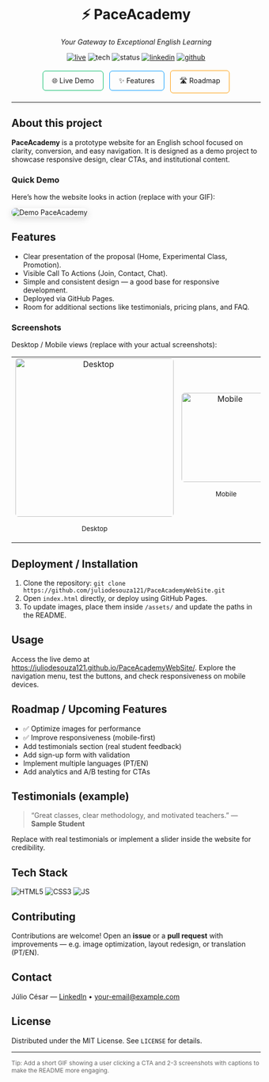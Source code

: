 <!-- ===========================
     PaceAcademy — README HTML
     Paste this block into README.md
     =========================== -->

<div align="center">
  <h1>⚡ PaceAcademy</h1>
  <p><em>Your Gateway to Exceptional English Learning</em></p>

  <!-- Badges -->
  <p>
    <a href="https://juliodesouza121.github.io/PaceAcademyWebSite/"><img src="https://img.shields.io/badge/Live-Website-brightgreen" alt="live"></a>
    <img src="https://img.shields.io/badge/Tech-HTML_CSS_JS-informational" alt="tech">
    <img src="https://img.shields.io/badge/Status-✅%20Deployed-success" alt="status">
    <a href="https://www.linkedin.com/in/júlio-césar-de-souza-0a8798233/"><img src="https://img.shields.io/badge/LinkedIn-%230077B5.svg?logo=linkedin&logoColor=white" alt="linkedin"></a>
    <a href="https://github.com/juliodesouza121/PaceAcademyWebSite"><img src="https://img.shields.io/badge/GitHub-Repo-181717?logo=github&logoColor=white" alt="github"></a>
  </p>

  <!-- CTA Buttons -->
  <p>
    <a href="https://juliodesouza121.github.io/PaceAcademyWebSite/" style="text-decoration:none;padding:10px 18px;border-radius:6px;border:1px solid #0b6;display:inline-block;margin:4px;">🌐 Live Demo</a>
    <a href="#features" style="text-decoration:none;padding:10px 18px;border-radius:6px;border:1px solid #09f;display:inline-block;margin:4px;">✨ Features</a>
    <a href="#roadmap" style="text-decoration:none;padding:10px 18px;border-radius:6px;border:1px solid #f90;display:inline-block;margin:4px;">🛣 Roadmap</a>
  </p>
</div>

<hr>

<!-- About -->
<h2 id="about">About this project</h2>
<p>
  <strong>PaceAcademy</strong> is a prototype website for an English school focused on clarity, conversion, and easy navigation.  
  It is designed as a demo project to showcase responsive design, clear CTAs, and institutional content.
</p>

<!-- Demo GIF -->
<h3>Quick Demo</h3>
<p>Here’s how the website looks in action (replace with your GIF):</p>
<p>
  <img src="/assets/demo.gif" alt="Demo PaceAcademy" style="max-width:100%;border-radius:8px;box-shadow:0 4px 14px rgba(0,0,0,0.15);">
</p>

<!-- Features -->
<h2 id="features">Features</h2>
<ul>
  <li>Clear presentation of the proposal (Home, Experimental Class, Promotion).</li>
  <li>Visible Call To Actions (Join, Contact, Chat).</li>
  <li>Simple and consistent design — a good base for responsive development.</li>
  <li>Deployed via GitHub Pages.</li>
  <li>Room for additional sections like testimonials, pricing plans, and FAQ.</li>
</ul>

<!-- Screenshots -->
<h3>Screenshots</h3>
<p>Desktop / Mobile views (replace with your actual screenshots):</p>
<table>
  <tr>
    <td align="center">
      <img src="/assets/screenshot-desktop.png" alt="Desktop" width="320" style="border-radius:6px;">
      <p><small>Desktop</small></p>
    </td>
    <td align="center">
      <img src="/assets/screenshot-mobile.png" alt="Mobile" width="180" style="border-radius:6px;">
      <p><small>Mobile</small></p>
    </td>
  </tr>
</table>

<!-- Installation / Deploy -->
<h2 id="installation">Deployment / Installation</h2>
<ol>
  <li>Clone the repository: <code>git clone https://github.com/juliodesouza121/PaceAcademyWebSite.git</code></li>
  <li>Open <code>index.html</code> directly, or deploy using GitHub Pages.</li>
  <li>To update images, place them inside <code>/assets/</code> and update the paths in the README.</li>
</ol>

<!-- Usage -->
<h2 id="usage">Usage</h2>
<p>
  Access the live demo at <a href="https://juliodesouza121.github.io/PaceAcademyWebSite/">https://juliodesouza121.github.io/PaceAcademyWebSite/</a>.  
  Explore the navigation menu, test the buttons, and check responsiveness on mobile devices.
</p>

<!-- Roadmap -->
<h2 id="roadmap">Roadmap / Upcoming Features</h2>
<ul>
  <li>✅ Optimize images for performance</li>
  <li>✅ Improve responsiveness (mobile-first)</li>
  <li>Add testimonials section (real student feedback)</li>
  <li>Add sign-up form with validation</li>
  <li>Implement multiple languages (PT/EN)</li>
  <li>Add analytics and A/B testing for CTAs</li>
</ul>

<!-- Testimonials -->
<h2 id="testimonials">Testimonials (example)</h2>
<blockquote>
  <p>“Great classes, clear methodology, and motivated teachers.” — <strong>Sample Student</strong></p>
</blockquote>
<p>Replace with real testimonials or implement a slider inside the website for credibility.</p>

<!-- Technologies -->
<h2 id="tech">Tech Stack</h2>
<p>
  <img src="https://img.shields.io/badge/HTML5-E34F26?logo=html5&logoColor=white" alt="HTML5">
  <img src="https://img.shields.io/badge/CSS3-1572B6?logo=css3&logoColor=white" alt="CSS3">
  <img src="https://img.shields.io/badge/JavaScript-F7DF1E?logo=javascript&logoColor=black" alt="JS">
</p>

<!-- Contributing -->
<h2 id="contributing">Contributing</h2>
<p>
  Contributions are welcome!  
  Open an <strong>issue</strong> or a <strong>pull request</strong> with improvements — e.g. image optimization, layout redesign, or translation (PT/EN).
</p>

<!-- Contact -->
<h2 id="contact">Contact</h2>
<p>
  Júlio César — <a href="https://www.linkedin.com/in/júlio-césar-de-souza-0a8798233/">LinkedIn</a> •
  <a href="mailto:your-email@example.com">your-email@example.com</a>
</p>

<!-- License -->
<h2 id="license">License</h2>
<p>Distributed under the MIT License. See <code>LICENSE</code> for details.</p>

<hr>
<p style="font-size:12px;color:#666">Tip: Add a short GIF showing a user clicking a CTA and 2-3 screenshots with captions to make the README more engaging.</p>
